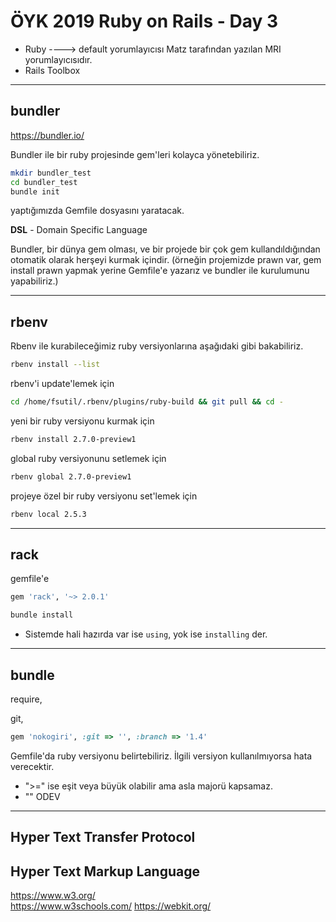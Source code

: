 # ÖYK 2019 Ruby on Rails - Day 3

* Ruby ----> default yorumlayıcısı Matz tarafından yazılan MRI yorumlayıcısıdır.
* Rails Toolbox

---

## bundler

https://bundler.io/

Bundler ile bir ruby projesinde gem'leri kolayca yönetebiliriz.

```sh
mkdir bundler_test
cd bundler_test
bundle init
```

yaptığımızda Gemfile dosyasını yaratacak.

**DSL** - Domain Specific Language

Bundler, bir dünya gem olması, ve bir projede bir çok gem kullandıldığından otomatik olarak herşeyi kurmak içindir. (örneğin projemizde prawn var, gem install prawn yapmak yerine Gemfile'e yazarız ve bundler ile kurulumunu yapabiliriz.)

---

## rbenv

Rbenv ile kurabileceğimiz ruby versiyonlarına aşağıdaki gibi bakabiliriz.
```sh
rbenv install --list
```

rbenv'i update'lemek için
```sh
cd /home/fsutil/.rbenv/plugins/ruby-build && git pull && cd -
```

yeni bir ruby versiyonu kurmak için
```sh
rbenv install 2.7.0-preview1
```

global ruby versiyonunu setlemek için
```sh
rbenv global 2.7.0-preview1
```

projeye özel bir ruby versiyonu set'lemek için
```sh
rbenv local 2.5.3
```

---

## rack

gemfile'e
```ruby
gem 'rack', '~> 2.0.1'
```

```sh
bundle install
```

* Sistemde hali hazırda var ise `using`, yok ise `installing` der.

---

## bundle

require,

git,

```ruby
gem 'nokogiri', :git => '', :branch => '1.4'
```

Gemfile'da ruby versiyonu belirtebiliriz. İlgili versiyon kullanılmıyorsa hata verecektir.

* ">=" ise eşit veya büyük olabilir ama asla majorü kapsamaz.
* ""
ODEV

---

## Hyper Text Transfer Protocol

## Hyper Text Markup Language

https://www.w3.org/  
https://www.w3schools.com/
https://webkit.org/

